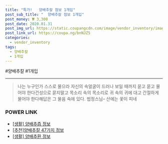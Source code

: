 ```yaml
--- 
title: "특가!   양배추칼 점보 1개입" 
post_sub_title: "  양배추칼 점보 1개입" 
post_money: ₩ 3,300 
post_date: 2020.01.31 
post_img_url: https://static.coupangcdn.com/image/vendor_inventory/images/2017/11/12/18/9/e7e7514e-1904-4e55-b2ec-10b96cc0bc7c.jpg 
post_link_url: https://coupa.ng/bnNJZ5 
categories: 
  - vendor_inventory 
tags: 
  - 양배추칼 
  - 1개입 
--- 
```

  #양배추칼 #1개입 
<hr> 

> 나는 누구인가 스스로 물으라 자신의 속얼굴이 드러나 보일 때까지 묻고 묻고 물어야 한다건성으로 묻지말고 목소리 속의 목소리로 귀 속의 귀에 대고 간절하게 물어야 한다해답은 그 물음 속에 있다. 법정스님–  산에는 꽃이 피네 


### POWER LINK

* <a href="https://blog.naver.com/santokki14/221768468575" target="_blank"> [생활] 양배추즙 정보 </a>
* <a href="https://blog.naver.com/fasyy4321/221790951055" target="_blank">[추천]양배추칼 47가지 정보</a>
* <a href="https://blog.naver.com/santokki14/221766334085" target="_blank"> [생활] 양배추환 정보 </a>
